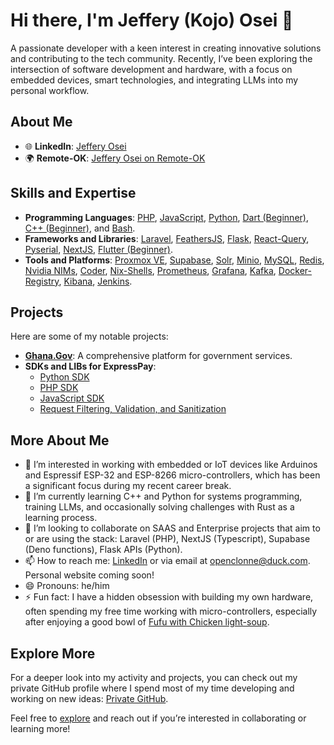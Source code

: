 # Hi there, I'm Jeffery (Kojo) Osei 👋

A passionate developer with a keen interest in creating innovative solutions and contributing to the tech community. Recently, I’ve been exploring the intersection of software development and hardware, with a focus on embedded devices, smart technologies, and integrating LLMs into my personal workflow.

## About Me

- 🌐 **LinkedIn**: [Jeffery Osei](https://www.linkedin.com/in/jeffery-osei/)
- 🌍 **Remote-OK**: [Jeffery Osei on Remote-OK](https://remoteok.com/@kojojeffery)

## Skills and Expertise

- **Programming Languages**: [PHP](https://www.php.net/), [JavaScript](https://developer.mozilla.org/en-US/docs/Web/JavaScript), [Python](https://www.python.org/), [Dart (Beginner)](https://dart.dev/), [C++ (Beginner)](https://isocpp.org/), and [Bash](https://stackoverflow.com/questions/28693737/is-bash-a-programming-language#28693815).
- **Frameworks and Libraries**: [Laravel](https://laravel.com/), [FeathersJS](https://feathersjs.com/), [Flask](https://flask.palletsprojects.com/en/3.0.x/), [React-Query](https://tanstack.com/query/latest/docs/framework/react/overview), [Pyserial](https://pyserial.readthedocs.io/en/latest/pyserial.html), [NextJS](https://nextjs.org/), [Flutter (Beginner)](https://flutter.dev/).
- **Tools and Platforms**: [Proxmox VE](https://www.proxmox.com/en/proxmox-virtual-environment/overview), [Supabase](https://github.com/clonne101/supabase), [Solr](https://github.com/clonne101/solr), [Minio](https://github.com/clonne101/minio), [MySQL](https://github.com/clonne101/mysql), [Redis](https://github.com/clonne101/redis), [Nvidia NIMs](https://build.nvidia.com/meta/llama3-8b), [Coder](https://github.com/clonne101/coder), [Nix-Shells](https://nix.dev/tutorials/first-steps/declarative-shell#declarative-reproducible-envs), [Prometheus](https://github.com/clonne101/prometheus), [Grafana](https://github.com/clonne101/grafana), [Kafka](https://github.com/clonne101/kafka), [Docker-Registry](https://github.com/clonne101/registry), [Kibana](https://github.com/clonne101/kibana), [Jenkins](https://github.com/clonne101/jenkins).

## Projects

Here are some of my notable projects:

- **[Ghana.Gov](https://www.ghana.gov.gh/)**: A comprehensive platform for government services.
- **SDKs and LIBs for ExpressPay**:
  - [Python SDK](https://pypi.org/project/expresspay-python-sdk/)
  - [PHP SDK](https://packagist.org/packages/expresspaygh/exp-php-sdk)
  - [JavaScript SDK](https://github.com/expresspaygh/expresspay-js-sdk)
  - [Request Filtering, Validation, and Sanitization](https://github.com/expresspaygh/refine)

## More About Me

- 👀 I’m interested in working with embedded or IoT devices like Arduinos and Espressif ESP-32 and ESP-8266 micro-controllers, which has been a significant focus during my recent career break.
- 🌱 I’m currently learning C++ and Python for systems programming, training LLMs, and occasionally solving challenges with Rust as a learning process.
- 💞️ I’m looking to collaborate on SAAS and Enterprise projects that aim to or are using the stack: Laravel (PHP), NextJS (Typescript), Supabase (Deno functions), Flask APIs (Python).
- 📫 How to reach me: [LinkedIn](https://www.linkedin.com/in/jeffery-osei/) or via email at openclonne@duck.com. Personal website coming soon!
- 😄 Pronouns: he/him
- ⚡ Fun fact: I have a hidden obsession with building my own hardware, often spending my free time working with micro-controllers, especially after enjoying a good bowl of [Fufu with Chicken light-soup](https://eatwellabi.com/ghana-chicken-light-soup/).

## Explore More

For a deeper look into my activity and projects, you can check out my private GitHub profile where I spend most of my time developing and working on new ideas: [Private GitHub](https://github.com/kojo-jeffery).

Feel free to [explore](https://github.com/clonne101?tab=repositories) and reach out if you’re interested in collaborating or learning more!
